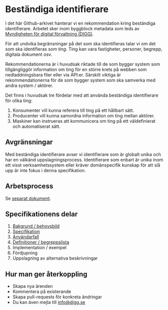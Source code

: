 # Beständiga identifierare

I det här Github-arkivet hanterar vi en rekommendation kring beständiga identifierare.
Arbetet sker inom byggblock metadata som leds av [Myndigheten för digital förvaltning (DIGG)](https://www.digg.se).

För att undvika begränsningar på det som ska identifieras talar vi om det som ska identifieras som *ting*. Ting kan vara fastigheter, personer, begrepp, digitala dokument osv.

Rekommendationerna är i huvudsak riktade till de som bygger system som tillgängliggör information om ting för en större krets på webben som nedladdningsbara filer eller via API:er. Särskilt viktiga är rekommendationerna för de som bygger system som ska samverka med andra system / aktörer.

Det finns i huvudsak tre fördelar med att använda beständiga identifierare för olika ting:

1. Konsumenter vill kunna referera till ting på ett hållbart sätt.
2. Producenter vill kunna samordna information om ting mellan aktörer.
3. Maskiner kan instrueras att kommunicera om ting på ett väldefinierat och automatiserat sätt.

## Avgränsningar
Med beständiga identifierare avser vi identifierare som är globalt unika och har en välkänd uppslagningsprocess. Identifierare som enbart är unika inom ett visst verksamhetssystem eller kräver domänspecifik kunskap för att slå upp är inte fokus i denna specifikation.

## Arbetsprocess
Se [separat dokument](process/index.md).

## Specifikationens delar

1. [Bakgrund / behovsbild](docs/bakgrund.md)
2. [Specifikation](docs/specifikation.md)
3. [Användarfall](docs/anvandarfall.md)
4. [Definitioner / begreppslista](docs/begreppslista.md)
5. Implementation / exempel
6. Fördjupning
7. Uppslagning av alternativa beskrivningar


## Hur man ger återkoppling

- Skapa nya ärenden
- Kommentera på existerande
- Skapa pull-requests för konkreta ändringar
- Du kan även mejla till [info@digg.se](mailto:info@digg.se)

